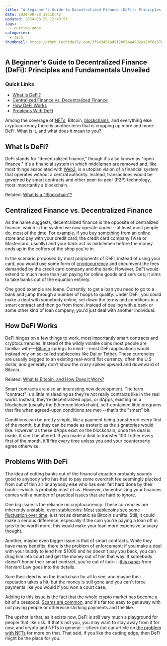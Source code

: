 ```yaml
---
title: "A Beginner's Guide to Decentralized Finance (DeFi): Principles and Fundamentals Unveiled"
date: 2024-08-28 19:18:42
updated: 2024-08-29 12:49:51
tags:
  - cutting-edge
categories:
  - tech
thumbnail: https://thmb.techidaily.com/3f943451ad9f20674a4982a12bf6e3782b7a46fb4a594b07cf7ffe549e83acd7.jpg
---
```


## A Beginner's Guide to Decentralized Finance (DeFi): Principles and Fundamentals Unveiled

### Quick Links

* [What Is DeFi?](https://some-knowledge.techidaily.com/2024-approved-getting-started-free-videography-templates/)
* [Centralized Finance vs. Decentralized Finance](https://sound-issues.techidaily.com/how-to-fix-idt-hd-audio-codec-driver-issues-under-windows-11/)
* [How DeFi Works](https://facebook-record-videos.techidaily.com/the-path-to-vr-storytelling-editing-and-streaming-360-video-on-youtube-for-2024/)
* [Problems With DeFi](https://some-skills.techidaily.com/2024-approved-top-8-apps-accelerating-slow-motion-footage/)

 Among the coverage of [NFTs](https://sound-tweaking.techidaily.com/updated-2024-approved-mastering-echo-effects-implementing-reverb-in-digital-sound-environments-windows-edition/), Bitcoin, [blockchains](https://facebook-videos.techidaily.com/updated-2024-approved-top-playlist-hits-social-medias-1-10-video-winners/), and everything else cryptocurrency there is another term that is cropping up more and more: DeFi. What is it, and what does it mean to you?

##  What Is DeFi?

 DeFi stands for "decentralized finance," though it's also known as "open finance." It's a financial system in which middlemen are removed and, like most things associated with [Web3](https://facebook-video-content.techidaily.com/updated-stop-video-buffering-during-streaming/), is a utopian vision of a financial system that operates without a central authority. Instead, transactions would be governed by smart contracts and other peer-to-peer (P2P) technology, most importantly a blockchain.

Related: [What Is a "Blockchain"?](https://facebook-videos.techidaily.com/updated-2024-approved-top-playlist-hits-social-medias-1-10-video-winners/) 

##  Centralized Finance vs. Decentralized Finance

 As the name suggests, decentralized finance is the opposite of centralized finance, which is the system we now operate under---at least most people do, most of the time. For example, if you buy something from an online store and pay with your credit card, the credit card company (Visa or Mastercard, usually) and your bank act as middlemen before the money ends up in the coffers of the shop you're in.

 In the scenario proposed by most proponents of DeFi, instead of using your card, you would use some form of [cryptocurrency](https://sim-unlock.techidaily.com/in-2024-top-11-free-apps-to-check-imei-on-itel-p40plus-phones-by-drfone-android/) and circumvent the fees demanded by the credit card company and the bank. However, DeFi would extend to much more than just paying for online goods and services; it aims to take banks out of the equation entirely.

 One good example are loans. Currently, to get a loan you need to go to a bank and jump through a number of hoops to qualify. Under DeFi, you could make a deal with somebody online, set down the terms and conditions in a smart contract and then go from there. Instead of dealing with a bank or some other kind of loan company, you'd just deal with another individual.

##  How DeFi Works

 DeFi hinges on a few things to work, most importantly smart contracts and cryptocurrencies. Instead of the wildly volatile coins most people are familiar with---[Bitcoin](https://extra-support.techidaily.com/navigating-through-excellent-hdr-cam-choices-for-2024/) springs to mind---most DeFi applications would instead rely on so-called stablecoins like Dai or Tether. These currencies are usually pegged to an existing real-world fiat currency, often the U.S dollar, and generally don't show the crazy spikes upward and downward of Bitcoin.

Related: [What Is Bitcoin, and How Does it Work?](https://extra-support.techidaily.com/navigating-through-excellent-hdr-cam-choices-for-2024/) 

 Smart contracts are also an interesting new development. The term "contract" is a little misleading as they're not really contracts like in the real world. Instead, they're decentralized apps, or dApps, existing on a blockchain (usually the Ethereum blockchain), self-contained little programs that fire when agreed-upon conditions are met---that's the "smart" bit.

 Conditions can be pretty simple, like a payment being transferred every first of the month, but they can be made as esoteric as the signatories would like. However, as these dApps exist on the blockchain, once the deal is made, it can't be altered. If you made a deal to transfer 100 Tether every first of the month, it'll fire every time unless you and your counterparty agree otherwise.

##  Problems With DeFi

 The idea of cutting banks out of the financial equation probably sounds good to anybody who has had to pay some overdraft fee seemingly plucked from out of thin air or anybody else who has ever felt hard done by their bank---which is probably most of us. However, decentralizing your finances comes with a number of practical issues that are hard to ignore.

 One big issue is the reliance on cryptocurrency. These currencies are inherently unstable, even stablecoins: [Most stablecoins see some fluctuation over time](https://invao.org/how-stable-are-stablecoins/), just not as dramatic as Bitcoin's shifts. Still, it could make a serious difference, especially if the coin you're paying a loan off in gets to be worth more, this would make your loan more expensive, a scary thought.

 Another, maybe even bigger issue is that of smart contracts. While they have many benefits, there is the problem of enforcement: if you make a deal with your buddy to lend him $1000 and he doesn't pay you back, you can drag him into court and get the money out of him that way. If somebody doesn't honor their smart contract, you're out of luck---[this paper](https://corpgov.law.harvard.edu/2018/05/26/an-introduction-to-smart-contracts-and-their-potential-and-inherent-limitations/) from Harvard Law goes into the details.

 Sure their deed is on the blockchain for all to see, and maybe their reputation takes a hit, but the money is still gone and you can't force payments like you would if you won a court case.

 Adding to this issue is the fact that the whole crypto market has become a bit of a cesspool. [Scams are common](https://finance.yahoo.com/news/crypto-nfts-rife-mountains-fraud-121555991.html?guccounter=1&guce%5Freferrer=aHR0cHM6Ly9kdWNrZHVja2dvLmNvbS8&guce%5Freferrer%5Fsig=AQAAAAkwAH%5F456rXj2f2XSWHNYaccBd0PnnJUq0XESu1GYnQ%5FrndcxWtTSw3qSSpkdq-ntA5bZiKGnVB4gn4sp0IDdF%5FNww8iMlpSCLREOHnl85QPLtxGRH%5Fza5oAMX0%5FjFJt%5FbU8-Cj678Y4Tgm4GuiuTg%5FVr09kc--pOpEwuqfGqsk), and it's far too easy to get away with not paying people or otherwise shirking payments and the like.

 The upshot is that, as it exists now, DeFi is still very much a playground for people that like risk. If that's not you, you may want to stay away from it for now, and crypto and NFTs in general---check out our article on [the problem with NFTs](https://extra-lessons.techidaily.com/techniques-for-writing-eye-catching-podcast-summaries/) for more on that. That said, if you like the cutting edge, then DeFi might be the place for you.

<ins class="adsbygoogle"
     style="display:block"
     data-ad-format="autorelaxed"
     data-ad-client="ca-pub-7571918770474297"
     data-ad-slot="1223367746"></ins>



<ins class="adsbygoogle"
     style="display:block"
     data-ad-client="ca-pub-7571918770474297"
     data-ad-slot="8358498916"
     data-ad-format="auto"
     data-full-width-responsive="true"></ins>

